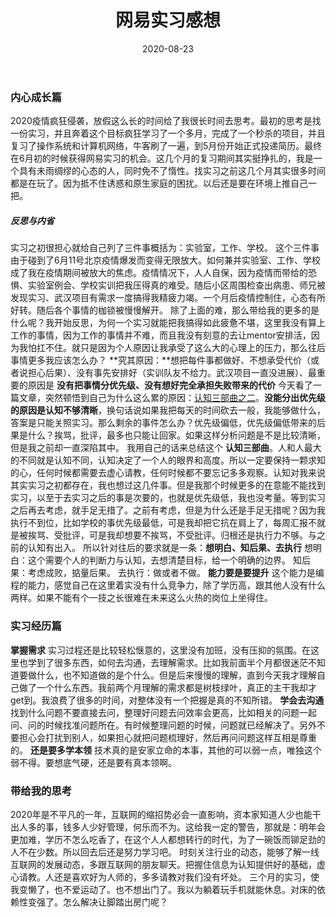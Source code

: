 ﻿---
layout: post
title: 网易实习感想
date: 2020-08-23 
tags: 
---
### 内心成长篇
2020疫情疯狂侵袭，放假这么长的时间给了我很长时间去思考。最初的思考是找一份实习，并且奔着这个目标疯狂学习了一个多月，完成了一个秒杀的项目，并且复习了操作系统和计算机网络，牛客刷了一遍，到5月份开始正式投递简历。最终在6月初的时候获得网易实习的机会。这几个月的复习期间其实挺挣扎的，我是一个具有未雨绸缪的心态的人，同时免不了惰性。找实习之前这几个月其实很多时间都是在玩了。因为抵不住诱惑和原生家庭的困扰。以后还是要在环境上推自己一把。
#####  反思与内省 
实习之初很担心就给自己列了三件事概括为：实验室，工作、学校。
这个三件事由于碰到了6月11号北京疫情爆发而变得无限放大。如何兼并实验室、工作、学校成了我在疫情期间被放大的焦虑。疫情情况下，人人自保，因为疫情而带给的恐惧、实验室例会、学校实训把我压得真的难受。随后小区周围检查出病患、师兄被发现实习、武汉项目有需求一度搞得我精疲力竭。一个月后疫情控制住，心态有所好转。随后各个事情的枷锁被慢慢解开。
除了上面的难，那么带给我的更多的是什么呢？我开始反思，为何一个实习就能把我搞得如此疲惫不堪，这里我没有算上工作的事情，因为工作的事情并不难，而且我没有刻意的去让mentor安排活，因为我怕扛不住。就只是因为个人原因让我承受了这么大的心理上的压力，那么往后事情更多我应该怎么办？
**究其原因：**想把每件事都做好、不想承受代价（或者说担心后果）、没有事先安排好（实训队友不给力。武汉项目一直没进展）、最重要的原因是 **没有把事情分优先级、没有想好完全承担失败带来的代价** 
今天看了一篇文章，突然顿悟到自己为什么这么累的原因：[认知三部曲之二](https://mp.weixin.qq.com/s?src=3&timestamp=1598188761&ver=1&signature=95D5FoFTHjb4xQcpJhVhxUJ3DoQqOEoYUVRH-ZBn8RIOS5msv0qX*J*tA3GxZxLm6fNkbpQAOcZm3BwXJIzD8tRAHrrADlAJTtG01orjmDoumRerPf5yJKCujwGXFVgBsKlV0SvUw5LzqgtznGz0QLxSAmqTs7H-tom6h*XToxY=)。**没能分出优先级的原因是认知不够清晰**，换句话说如果我把每天的时间砍去一般，我能够做什么，答案是只能关照实习。那么剩余的事件怎么办？优先级偏低，优先级偏低带来的后果是什么？挨骂，批评，最多也只能让回家。如果这样分析问题是不是比较清晰，但是我之前却一直深陷其中。
我用自己的话来总结这个 **认知三部曲**。人和人最大的不同就是认知不同，认知决定了一个人的眼界和高度。所以一定要保持一颗求知的心，任何时候都需要去虚心请教，任何时候都不要忘记多多观察。认知对我来说其实实习之初都存在，我也想过这几件事。但是我那个时候更多的在意能不能找到实习，以至于去实习之后的事是次要的，也就是优先级低，我也没考量。等到实习之后再去考虑，就手足无措了。之前有考虑，但是为什么还是手足无措呢？因为我执行不到位，比如学校的事优先级最低，可是我却把它抗在肩上了，每周汇报不就是被挨骂、受批评，可是我却想要不挨骂，不受批评。归根还是执行力不够。与之前的认知有出入。
所以针对往后的要求就是一条：**想明白、知后果、去执行**
想明白：这个需要个人的判断力与认知，去想清楚目标，给一个明确的边界。
知后果：考虑成败，掂量后果。
去执行：做或者不做。
**能力要是要提升** 这个能力是编程的能力，感觉自己在这里着实没有什么竞争力，除了学历高，跟其他人没有什么两样。如果不能有个一技之长很难在未来这么火热的岗位上坐得住。
### 实习经历篇
**掌握需求** 实习过程还是比较轻松惬意的，这里没有加班，没有压抑的氛围。在这里也学到了很多东西，如何去沟通，去理解需求。比如我前面半个月都很迷茫不知道要做什么，也不知道做的是个什么。但是后来慢慢的理解，直到今天我才理解自己做了一个什么东西。我前两个月理解的需求都是树枝绿叶，真正的主干我却才get到。我浪费了很多的时间，对整体没有一个把握是真的不知所错。
**学会去沟通** 找到什么问题不要直接去问，整理好问题去问效率会更高，比如相关的问题一起问、问的时候找准问题所在。有时候整理问题的时候，问题就已经解决了。另外不要担心会打扰到别人，如果担心就把问题梳理好，然后再问问题这样互相是尊重的。
**还是要多学本领** 技术真的是安家立命的本事，其他的可以弱一点，唯独这个弱不得。要想底气硬，还是要有真本领啊。

### 带给我的思考
2020年是不平凡的一年，互联网的缩招势必会一直影响，资本家知道人少也能干出人多的事，钱多人少好管理，何乐而不为。这给我一定的警告，那就是：明年会更加难，学历不怎么吃香了，在这个人人都想转行的时代，为了一碗饭而铆足劲的人不在少数。所以回去后还是努力学习吧。
时刻关注行业的动态，能够了解一线互联网的发展动态，多跟互联网的朋友聊天。把握住信息为认知提供好的基础，虚心请教。人还是喜欢好为人师的，多多请教对我们没有坏处。
三个月的实习，使我变懒了，也不爱运动了。也不想出门了。我以为躺着玩手机就能休息。对床的依赖性变强了。怎么解决让脚踏出房门呢？
